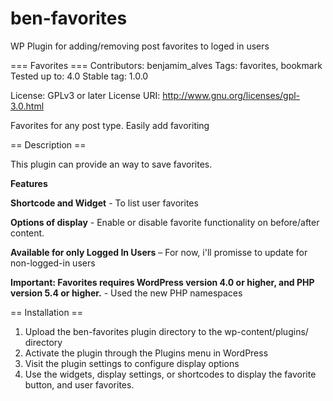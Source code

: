 # ben-favorites
WP Plugin for adding/removing post favorites to loged in users

=== Favorites ===
Contributors: benjamim_alves
Tags: favorites, bookmark
Tested up to: 4.0
Stable tag: 1.0.0

License: GPLv3 or later
License URI: http://www.gnu.org/licenses/gpl-3.0.html

Favorites for any post type. Easily add favoriting

== Description ==

This plugin can provide an way to save favorites.

**Features**

**Shortcode and Widget** - To list user favorites

**Options of display** - Enable or disable favorite functionality on before/after content.

**Available for only Logged In Users** – For now, i'll promisse to update for non-logged-in users

**Important: Favorites requires WordPress version 4.0 or higher, and PHP version 5.4 or higher.** - Used the new PHP namespaces


== Installation ==

1. Upload the ben-favorites plugin directory to the wp-content/plugins/ directory
2. Activate the plugin through the Plugins menu in WordPress
3. Visit the plugin settings to configure display options
4. Use the widgets, display settings, or shortcodes to display the favorite button, and user favorites.
